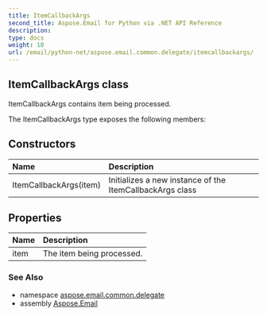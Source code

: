 ```yaml
---
title: ItemCallbackArgs
second_title: Aspose.Email for Python via .NET API Reference
description: 
type: docs
weight: 10
url: /email/python-net/aspose.email.common.delegate/itemcallbackargs/
---
```


## ItemCallbackArgs class

ItemCallbackArgs contains item being processed.

The ItemCallbackArgs type exposes the following members:
## Constructors
| Name | Description |
| :- | :- |
|ItemCallbackArgs(item)|Initializes a new instance of the ItemCallbackArgs class|
## Properties
| Name | Description |
| :- | :- |
|item|The item being processed.|

### See Also

* namespace [aspose.email.common.delegate](/email/python-net/aspose.email.common.delegate/)
* assembly [Aspose.Email](/slides/python-net/)

